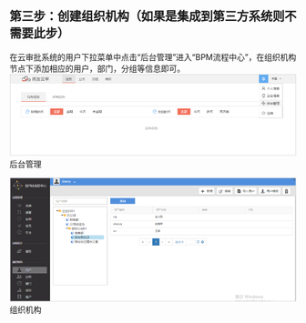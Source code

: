 ## 第三步：创建组织机构（如果是集成到第三方系统则不需要此步）

在云审批系统的用户下拉菜单中点击“后台管理”进入“BPM流程中心”，在组织机构节点下添加相应的用户，部门，分组等信息即可。
![](/articles/approval/2-/images/image_08.png)
后台管理

![](/articles/approval/2-/images/image_09.png)
组织机构



